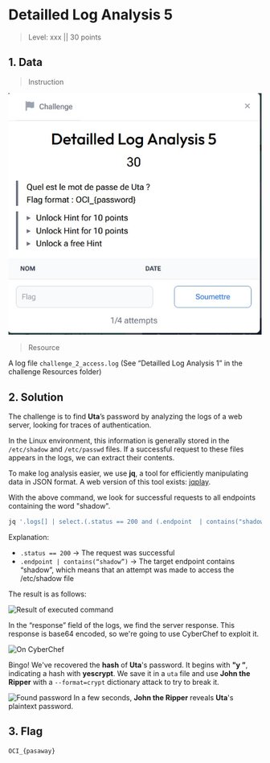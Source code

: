 # Detailled Log Analysis 5

> Level: xxx || 30 points


## 1. Data

> Instruction

![Instruction Challenge Detailled Log Analysis 5](challenge_DetailledLogAnalysis_5.jpeg)

> Resource

A log file `challenge_2_access.log` (See “Detailled Log Analysis 1” in the challenge Resources folder)



## 2. Solution

The challenge is to find **Uta**’s password by analyzing the logs of a web server, looking for traces of authentication.  

In the Linux environment, this information is generally stored in the `/etc/shadow` and `/etc/passwd` files. If a successful request to these files appears in the logs, we can extract their contents.  

To make log analysis easier, we use **jq**, a tool for efficiently manipulating data in JSON format. A web version of this tool exists: [jqplay](https://jqplay.org/).

With the above command, we look for successful requests to all endpoints containing the word "shadow".

```bash
jq '.logs[] | select.(.status == 200 and (.endpoint  | contains("shadow"))) '  challenge_2_access.log
```
Explanation: 
- `.status == 200` → The request was successful
- `.endpoint | contains(“shadow”)` → The target endpoint contains “shadow”, which means that an attempt was made to access the /etc/shadow file


The result is as follows:

![Result of executed command](https://github.com/user-attachments/assets/1481ad12-03fa-4c05-9e26-694be725b2c4)


In the “response” field of the logs, we find the server response. This response is base64 encoded, so we're going to use CyberChef to exploit it.

![On CyberChef](https://github.com/user-attachments/assets/82e80476-69b8-4b52-9350-61ddf4923d01)


Bingo! We've recovered the **hash** of **Uta**'s password. It begins with **"y ”**, indicating a hash with **yescrypt**. We save it in a `uta` file and use **John the Ripper** with a `--format=crypt` dictionary attack to try to break it.

![Found password](https://github.com/user-attachments/assets/29e5bdc3-0e2d-4392-8404-52e9141555a6)
In a few seconds, **John the Ripper** reveals **Uta**'s plaintext password.



## 3. Flag

```text
OCI_{pasaway}
```
